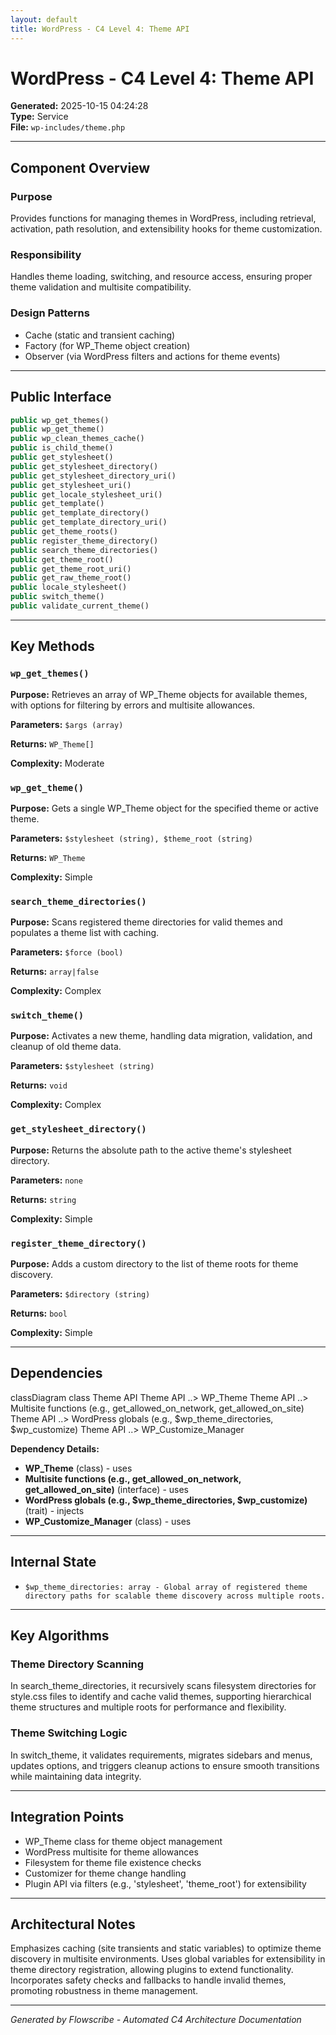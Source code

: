 ```yaml
---
layout: default
title: WordPress - C4 Level 4: Theme API
---
```


# WordPress - C4 Level 4: Theme API

**Generated:** 2025-10-15 04:24:28  
**Type:** Service  
**File:** `wp-includes/theme.php`

---

## Component Overview

### Purpose
Provides functions for managing themes in WordPress, including retrieval, activation, path resolution, and extensibility hooks for theme customization.

### Responsibility
Handles theme loading, switching, and resource access, ensuring proper theme validation and multisite compatibility.

### Design Patterns
- Cache (static and transient caching)
- Factory (for WP_Theme object creation)
- Observer (via WordPress filters and actions for theme events)

---

## Public Interface

```php
public wp_get_themes()
public wp_get_theme()
public wp_clean_themes_cache()
public is_child_theme()
public get_stylesheet()
public get_stylesheet_directory()
public get_stylesheet_directory_uri()
public get_stylesheet_uri()
public get_locale_stylesheet_uri()
public get_template()
public get_template_directory()
public get_template_directory_uri()
public get_theme_roots()
public register_theme_directory()
public search_theme_directories()
public get_theme_root()
public get_theme_root_uri()
public get_raw_theme_root()
public locale_stylesheet()
public switch_theme()
public validate_current_theme()
```

---

## Key Methods

### `wp_get_themes()`

**Purpose:** Retrieves an array of WP_Theme objects for available themes, with options for filtering by errors and multisite allowances.

**Parameters:** `$args (array)`

**Returns:** `WP_Theme[]`

**Complexity:** Moderate

### `wp_get_theme()`

**Purpose:** Gets a single WP_Theme object for the specified theme or active theme.

**Parameters:** `$stylesheet (string), $theme_root (string)`

**Returns:** `WP_Theme`

**Complexity:** Simple

### `search_theme_directories()`

**Purpose:** Scans registered theme directories for valid themes and populates a theme list with caching.

**Parameters:** `$force (bool)`

**Returns:** `array|false`

**Complexity:** Complex

### `switch_theme()`

**Purpose:** Activates a new theme, handling data migration, validation, and cleanup of old theme data.

**Parameters:** `$stylesheet (string)`

**Returns:** `void`

**Complexity:** Complex

### `get_stylesheet_directory()`

**Purpose:** Returns the absolute path to the active theme's stylesheet directory.

**Parameters:** `none`

**Returns:** `string`

**Complexity:** Simple

### `register_theme_directory()`

**Purpose:** Adds a custom directory to the list of theme roots for theme discovery.

**Parameters:** `$directory (string)`

**Returns:** `bool`

**Complexity:** Simple

---

## Dependencies

<div class="mermaid">
classDiagram
    class Theme API
    Theme API ..> WP_Theme
    Theme API ..> Multisite functions (e.g., get_allowed_on_network, get_allowed_on_site)
    Theme API ..> WordPress globals (e.g., $wp_theme_directories, $wp_customize)
    Theme API ..> WP_Customize_Manager
</div>

**Dependency Details:**

- **WP_Theme** (class) - uses
- **Multisite functions (e.g., get_allowed_on_network, get_allowed_on_site)** (interface) - uses
- **WordPress globals (e.g., $wp_theme_directories, $wp_customize)** (trait) - injects
- **WP_Customize_Manager** (class) - uses

---

## Internal State

- `$wp_theme_directories: array - Global array of registered theme directory paths for scalable theme discovery across multiple roots.`

---

## Key Algorithms

### Theme Directory Scanning

In search_theme_directories, it recursively scans filesystem directories for style.css files to identify and cache valid themes, supporting hierarchical theme structures and multiple roots for performance and flexibility.

### Theme Switching Logic

In switch_theme, it validates requirements, migrates sidebars and menus, updates options, and triggers cleanup actions to ensure smooth transitions while maintaining data integrity.


---

## Integration Points

- WP_Theme class for theme object management
- WordPress multisite for theme allowances
- Filesystem for theme file existence checks
- Customizer for theme change handling
- Plugin API via filters (e.g., 'stylesheet', 'theme_root') for extensibility

---

## Architectural Notes

Emphasizes caching (site transients and static variables) to optimize theme discovery in multisite environments. Uses global variables for extensibility in theme directory registration, allowing plugins to extend functionality. Incorporates safety checks and fallbacks to handle invalid themes, promoting robustness in theme management.

---

*Generated by Flowscribe - Automated C4 Architecture Documentation*
